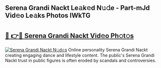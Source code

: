 ## Serena Grandi Nackt Le𝚊k𝚎d N𝚞𝚍e - Part-mJd Vid𝚎o Le𝚊ks Photos IWkTG

# <h2><a href="http://fbaiwi9.evod.top/?m=Serena+Grandi+Nackt">🔗 👉🔴 Serena Grandi Nackt Vid𝚎o Ph𝚘t𝚘s</a></h2>

[![Serena Grandi Nackt N𝚞d𝚎s](https://i.imgur.com/8V9OHl7.gif)](http://fbaiwi9.evod.top/?m=Serena+Grandi+Nackt)
Online personality Serena Grandi Nackt creating engaging dance and lifestyle content. The public's Serena Grandi Nackt trust in public figures is often eroded by scandals and controversies. 
